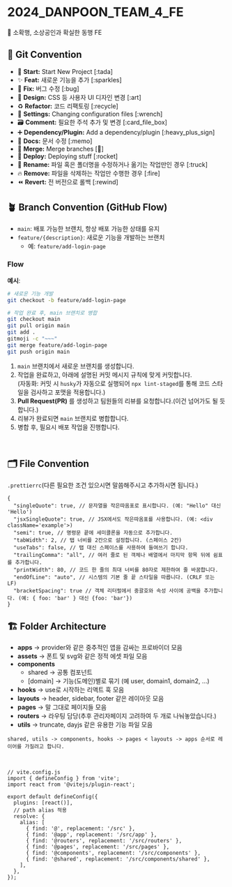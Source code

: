 # 2024_DANPOON_TEAM_4_FE

👣 소확행, 소상공인과 확실한 동행 FE

## 🎯 Git Convention

- 🎉 **Start:** Start New Project [:tada]
- ✨ **Feat:** 새로운 기능을 추가 [:sparkles]
- 🐛 **Fix:** 버그 수정 [:bug]
- 🎨 **Design:** CSS 등 사용자 UI 디자인 변경 [:art]
- ♻️ **Refactor:** 코드 리팩토링 [:recycle]
- 🔧 **Settings:** Changing configuration files [:wrench]
- 🗃️ **Comment:** 필요한 주석 추가 및 변경 [:card_file_box]
- ➕ **Dependency/Plugin:** Add a dependency/plugin [:heavy_plus_sign]
- 📝 **Docs:** 문서 수정 [:memo]
- 🔀 **Merge:** Merge branches [:twisted_rightwards_arrows:]
- 🚀 **Deploy:** Deploying stuff [:rocket]
- 🚚 **Rename:** 파일 혹은 폴더명을 수정하거나 옮기는 작업만인 경우 [:truck]
- 🔥 **Remove:** 파일을 삭제하는 작업만 수행한 경우 [:fire]
- ⏪️ **Revert:** 전 버전으로 롤백 [:rewind]

## 🪴 Branch Convention (GitHub Flow)

- `main`: 배포 가능한 브랜치, 항상 배포 가능한 상태를 유지
- `feature/{description}`: 새로운 기능을 개발하는 브랜치
  - 예: `feature/add-login-page`

### Flow

**예시**:

```bash
# 새로운 기능 개발
git checkout -b feature/add-login-page

# 작업 완료 후, main 브랜치로 병합
git checkout main
git pull origin main
git add .
gitmoji -c "~~~"
git merge feature/add-login-page
git push origin main
```

1. `main` 브랜치에서 새로운 브랜치를 생성합니다.
2. 작업을 완료하고, 아래에 설명된 커밋 메시지 규칙에 맞게 커밋합니다.<br />
   (자동화: 커밋 시 `husky`가 자동으로 실행되어 `npx lint-staged`를 통해 코드 스타일을 검사하고 포맷을 적용합니다.)
3. **Pull Request(PR)** 를 생성하고 팀원들의 리뷰를 요청합니다.(이건 넘어가도 될 듯 합니다.)
4. 리뷰가 완료되면 `main` 브랜치로 병합합니다.
5. 병합 후, 필요시 배포 작업을 진행합니다.

<br />

## 🗂 File Convention

`.prettierrc`(다른 필요한 조건 있으시면 말씀해주시고 추가하시면 됩니다.)

```
{
  "singleQuote": true, // 문자열을 작은따옴표로 표시합니다. (예: "Hello" 대신 'Hello')
  "jsxSingleQuote": true, // JSX에서도 작은따옴표를 사용합니다. (예: <div className='example'>)
  "semi": true, // 명령문 끝에 세미콜론을 자동으로 추가합니다.
  "tabWidth": 2, // 탭 너비를 2칸으로 설정합니다. (스페이스 2칸)
  "useTabs": false, // 탭 대신 스페이스를 사용하여 들여쓰기 합니다.
  "trailingComma": "all", // 여러 줄로 된 객체나 배열에서 마지막 항목 뒤에 쉼표를 추가합니다.
  "printWidth": 80, // 코드 한 줄의 최대 너비를 80자로 제한하여 줄 바꿈합니다.
  "endOfLine": "auto", // 시스템의 기본 줄 끝 스타일을 따릅니다. (CRLF 또는 LF)
  "bracketSpacing": true // 객체 리터럴에서 중괄호와 속성 사이에 공백을 추가합니다. (예: { foo: 'bar' } 대신 {foo: 'bar'})
}

```

## 🏗️ Folder Architecture

- **apps** -> provider와 같은 중추적인 앱을 감싸는 프로바이더 모음
- **assets** -> 폰트 및 svg와 같은 정적 에셋 파일 모음
- **components**
  - shared → 공통 컴포넌트
  - [domain] → 기능(도메인)별로 묶기 (예 user, domain1, domain2, …)
- **hooks** → use로 시작하는 리액트 훅 모음
- **layouts** → header, sidebar, footer 같은 레이아웃 모음
- **pages** → 말 그대로 페이지들 모음
- **routers** → 라우팅 담당(추후 관리자페이지 고려하여 두 개로 나눠놓았습니다.)
- **utils** → truncate, dayjs 같은 유용한 기능 파일 모음

`shared, utils -> components, hooks -> pages < layouts -> apps 순서로 레이어를 가질려고 합니다.`

<br />

```
// vite.config.js
import { defineConfig } from 'vite';
import react from '@vitejs/plugin-react';

export default defineConfig({
  plugins: [react()],
  // path alias 적용
  resolve: {
    alias: [
      { find: '@', replacement: '/src' },
      { find: '@app', replacement: '/src/app' },
      { find: '@routers', replacement: '/src/routers' },
      { find: '@pages', replacement: '/src/pages' },
      { find: '@components', replacement: '/src/components' },
      { find: '@shared', replacement: '/src/components/shared' },
    ],
  },
});


```
